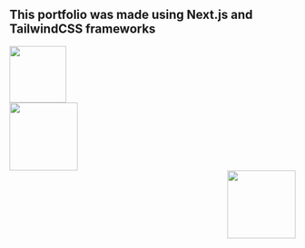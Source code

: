 ## This portfolio was made using Next.js and TailwindCSS frameworks
<div class="row">
  <div class="col-sm-4">
<img src="https://upload.wikimedia.org/wikipedia/commons/thumb/a/a7/React-icon.svg/2300px-React-icon.svg.png" width='100' >
    </div>
    <div class="col-sm-4">
<img src="https://media.graphassets.com/VKHHNvEETYqZRkqgjybc" width="120" align="center">
      </div>
      <div class="col-sm-4">
<img src="https://upload.wikimedia.org/wikipedia/commons/thumb/d/d5/Tailwind_CSS_Logo.svg/1024px-Tailwind_CSS_Logo.svg.png" width="120" align="right">

</div>
</div>
